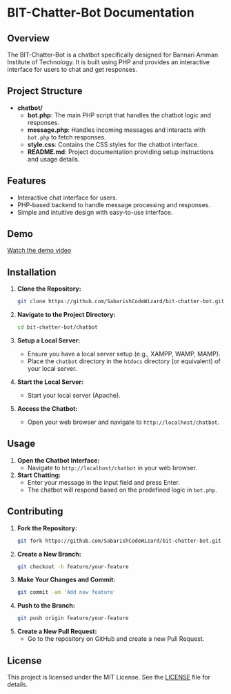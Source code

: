 # BIT-Chatter-Bot Documentation

## Overview

The BIT-Chatter-Bot is a chatbot specifically designed for Bannari Amman Institute of Technology. It is built using PHP and provides an interactive interface for users to chat and get responses.

## Project Structure

- **chatbot/**
  - **bot.php**: The main PHP script that handles the chatbot logic and responses.
  - **message.php**: Handles incoming messages and interacts with `bot.php` to fetch responses.
  - **style.css**: Contains the CSS styles for the chatbot interface.
  - **README.md**: Project documentation providing setup instructions and usage details.

## Features

- Interactive chat interface for users.
- PHP-based backend to handle message processing and responses.
- Simple and intuitive design with easy-to-use interface.

## Demo

[Watch the demo video](https://drive.google.com/file/d/1D2ZXjzthcm1sux8kpM9rq4YaclkyjmTo/view?usp=sharing)


## Installation

1. **Clone the Repository:**
   ```bash
   git clone https://github.com/SabarishCodeWizard/bit-chatter-bot.git
   ```
2. **Navigate to the Project Directory:**
   ```bash
   cd bit-chatter-bot/chatbot
   ```
3. **Setup a Local Server:**
   - Ensure you have a local server setup (e.g., XAMPP, WAMP, MAMP).
   - Place the `chatbot` directory in the `htdocs` directory (or equivalent) of your local server.

4. **Start the Local Server:**
   - Start your local server (Apache).

5. **Access the Chatbot:**
   - Open your web browser and navigate to `http://localhost/chatbot`.

## Usage

1. **Open the Chatbot Interface:**
   - Navigate to `http://localhost/chatbot` in your web browser.
2. **Start Chatting:**
   - Enter your message in the input field and press Enter.
   - The chatbot will respond based on the predefined logic in `bot.php`.

## Contributing

1. **Fork the Repository:**
   ```bash
   git fork https://github.com/SabarishCodeWizard/bit-chatter-bot.git
   ```
2. **Create a New Branch:**
   ```bash
   git checkout -b feature/your-feature
   ```
3. **Make Your Changes and Commit:**
   ```bash
   git commit -am 'Add new feature'
   ```
4. **Push to the Branch:**
   ```bash
   git push origin feature/your-feature
   ```
5. **Create a New Pull Request:**
   - Go to the repository on GitHub and create a new Pull Request.

## License

This project is licensed under the MIT License. See the [LICENSE](LICENSE) file for details.
